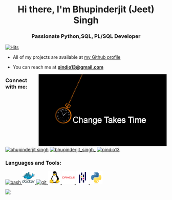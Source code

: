 <h1 align="center">Hi there, I'm Bhupinderjit (Jeet) Singh</h1>
<h3 align="center">Passionate Python,SQL, PL/SQL Developer</h3>

<!--   ## Profile Views: [![HitCount](http://hits.dwyl.com/pindio58/pindio58.svg?style=flat)](http://hits.dwyl.com/pindio58/pindio58) -->
<!-- ## Profile Views: ![Hits](https://hitcounter.pythonanywhere.com/count/tag.svg?url=https%3A%2F%2Fgithub.com%2Fpindio58%2Fhit-counter) -->
[![Hits](https://hits.seeyoufarm.com/api/count/incr/badge.svg?url=https%3A%2F%2Fgithub.com%2Fpindio58%2Fhit-counter&count_bg=%2379C83D&title_bg=%23555555&icon=&icon_color=%23E7E7E7&title=Profile+Views&edge_flat=false)](https://hits.seeyoufarm.com)

- All of my projects are available at [my Github profile](https://github.com/pindio58)

- You can reach me at **pindio13@gmail.com**

<!-- <img src="https://github.com/pindio58/pindio58/blob/main/teahub.io-elon-musk-wallpaper-594590.png?raw=true" alt="drawing" width="400" align="right"/> -->
<!-- ![alt text](img/timechange.gif) -->
<img src="img/timechange.gif?raw=true" alt="drawing" width="400" align="right"/>

<h3 align="left">Connect with me:</h3>
<p align="left">
<a href="https://linkedin.com/in/bhupinderjit singh" target="blank"><img align="center" src="https://raw.githubusercontent.com/rahuldkjain/github-profile-readme-generator/master/src/images/icons/Social/linked-in-alt.svg" alt="bhupinderjit singh" height="30" width="40" /></a>
<a href="https://instagram.com/bhupinderjit_singh_" target="blank"><img align="center" src="https://raw.githubusercontent.com/rahuldkjain/github-profile-readme-generator/master/src/images/icons/Social/instagram.svg" alt="bhupinderjit_singh_" height="30" width="40" /></a>
<a href="https://www.hackerrank.com/pindio13" target="blank"><img align="center" src="https://raw.githubusercontent.com/rahuldkjain/github-profile-readme-generator/master/src/images/icons/Social/hackerrank.svg" alt="pindio13" height="30" width="40" /></a>
</p>

<!-- ![alt text](https://github.com/pindio58/oracle_learning/blob/main/teahub.io-elon-musk-wallpaper-594590.png?raw=true) -->


<h3 align="left">Languages and Tools:</h3>
<p align="left"> <a href="https://www.gnu.org/software/bash/" target="_blank" rel="noreferrer"> <img src="https://www.vectorlogo.zone/logos/gnu_bash/gnu_bash-icon.svg" alt="bash" width="40" height="40"/> </a> <a href="https://www.docker.com/" target="_blank" rel="noreferrer"> <img src="https://raw.githubusercontent.com/devicons/devicon/master/icons/docker/docker-original-wordmark.svg" alt="docker" width="40" height="40"/> </a> <a href="https://git-scm.com/" target="_blank" rel="noreferrer"> <img src="https://www.vectorlogo.zone/logos/git-scm/git-scm-icon.svg" alt="git" width="40" height="40"/> </a> <a href="https://hive.apache.org/" target="_blank" rel="noreferrer"> 
<!--   <img src="https://www.vectorlogo.zone/logos/apache_hive/apache_hive-icon.svg" alt="hive" width="40" height="40"/> </a> <a href="https://www.linux.org/" target="_blank" rel="noreferrer">  -->
  <img src="https://raw.githubusercontent.com/devicons/devicon/master/icons/linux/linux-original.svg" alt="linux" width="40" height="40"/> </a> <a href="https://www.oracle.com/" target="_blank" rel="noreferrer"> <img src="https://raw.githubusercontent.com/devicons/devicon/master/icons/oracle/oracle-original.svg" alt="oracle" width="40" height="40"/> </a> <a href="https://pandas.pydata.org/" target="_blank" rel="noreferrer"> <img src="https://raw.githubusercontent.com/devicons/devicon/2ae2a900d2f041da66e950e4d48052658d850630/icons/pandas/pandas-original.svg" alt="pandas" width="40" height="40"/> </a> <a href="https://www.python.org" target="_blank" rel="noreferrer"> <img src="https://raw.githubusercontent.com/devicons/devicon/master/icons/python/python-original.svg" alt="python" width="40" height="40"/> </a> </p>

<!-- [![Top Langs](https://github-readme-stats.vercel.app/api/top-langs/?username=pindio58&hide=jupyter%20notebook&layout=compact&theme=onedark)](https://github.com/pindio58/github-readme-stats) -->

<a href="https://github.com/pindio58/github-readme-stats">
  <img align="left" src="https://github-readme-stats.vercel.app/api/top-langs/?username=pindio58&hide=jupyter%20notebook&layout=compact&theme=onedark" />
</a>
